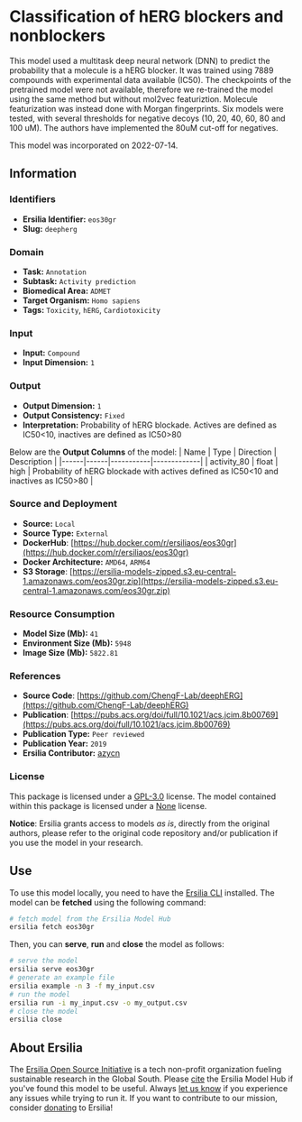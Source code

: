 # Classification of hERG blockers and nonblockers

This model used a multitask deep neural network (DNN) to predict the probability that a molecule is a hERG blocker. It was trained using 7889 compounds with experimental data available (IC50). The checkpoints of the pretrained model were not available, therefore we re-trained the model using the same method but without mol2vec featuriztion. Molecule featurization was instead done with Morgan fingerprints. Six models were tested, with several thresholds for negative decoys (10, 20, 40, 60, 80 and 100 uM). The authors have implemented the 80uM cut-off for negatives. 

This model was incorporated on 2022-07-14.

## Information
### Identifiers
- **Ersilia Identifier:** `eos30gr`
- **Slug:** `deepherg`

### Domain
- **Task:** `Annotation`
- **Subtask:** `Activity prediction`
- **Biomedical Area:** `ADMET`
- **Target Organism:** `Homo sapiens`
- **Tags:** `Toxicity`, `hERG`, `Cardiotoxicity`

### Input
- **Input:** `Compound`
- **Input Dimension:** `1`

### Output
- **Output Dimension:** `1`
- **Output Consistency:** `Fixed`
- **Interpretation:** Probability of hERG blockade. Actives are defined as IC50<10, inactives are defined as IC50>80

Below are the **Output Columns** of the model:
| Name | Type | Direction | Description |
|------|------|-----------|-------------|
| activity_80 | float | high | Probability of hERG blockade with actives defined as IC50<10 and inactives as IC50>80 |


### Source and Deployment
- **Source:** `Local`
- **Source Type:** `External`
- **DockerHub**: [https://hub.docker.com/r/ersiliaos/eos30gr](https://hub.docker.com/r/ersiliaos/eos30gr)
- **Docker Architecture:** `AMD64`, `ARM64`
- **S3 Storage**: [https://ersilia-models-zipped.s3.eu-central-1.amazonaws.com/eos30gr.zip](https://ersilia-models-zipped.s3.eu-central-1.amazonaws.com/eos30gr.zip)

### Resource Consumption
- **Model Size (Mb):** `41`
- **Environment Size (Mb):** `5948`
- **Image Size (Mb):** `5822.81`


### References
- **Source Code**: [https://github.com/ChengF-Lab/deephERG](https://github.com/ChengF-Lab/deephERG)
- **Publication**: [https://pubs.acs.org/doi/full/10.1021/acs.jcim.8b00769](https://pubs.acs.org/doi/full/10.1021/acs.jcim.8b00769)
- **Publication Type:** `Peer reviewed`
- **Publication Year:** `2019`
- **Ersilia Contributor:** [azycn](https://github.com/azycn)

### License
This package is licensed under a [GPL-3.0](https://github.com/ersilia-os/ersilia/blob/master/LICENSE) license. The model contained within this package is licensed under a [None](LICENSE) license.

**Notice**: Ersilia grants access to models _as is_, directly from the original authors, please refer to the original code repository and/or publication if you use the model in your research.


## Use
To use this model locally, you need to have the [Ersilia CLI](https://github.com/ersilia-os/ersilia) installed.
The model can be **fetched** using the following command:
```bash
# fetch model from the Ersilia Model Hub
ersilia fetch eos30gr
```
Then, you can **serve**, **run** and **close** the model as follows:
```bash
# serve the model
ersilia serve eos30gr
# generate an example file
ersilia example -n 3 -f my_input.csv
# run the model
ersilia run -i my_input.csv -o my_output.csv
# close the model
ersilia close
```

## About Ersilia
The [Ersilia Open Source Initiative](https://ersilia.io) is a tech non-profit organization fueling sustainable research in the Global South.
Please [cite](https://github.com/ersilia-os/ersilia/blob/master/CITATION.cff) the Ersilia Model Hub if you've found this model to be useful. Always [let us know](https://github.com/ersilia-os/ersilia/issues) if you experience any issues while trying to run it.
If you want to contribute to our mission, consider [donating](https://www.ersilia.io/donate) to Ersilia!
